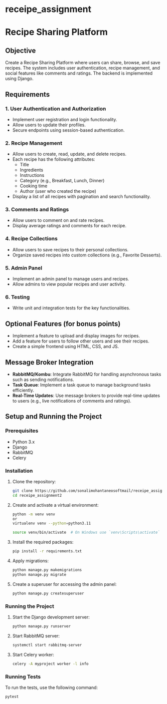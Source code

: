 # receipe_assignment

# Recipe Sharing Platform

## Objective

Create a Recipe Sharing Platform where users can share, browse, and save recipes. The system includes user authentication, recipe management, and social features like comments and ratings. The backend is implemented using Django.

## Requirements

### 1. User Authentication and Authorization
- Implement user registration and login functionality.
- Allow users to update their profiles.
- Secure endpoints using session-based authentication.

### 2. Recipe Management
- Allow users to create, read, update, and delete recipes.
- Each recipe has the following attributes:
  - Title
  - Ingredients
  - Instructions
  - Category (e.g., Breakfast, Lunch, Dinner)
  - Cooking time
  - Author (user who created the recipe)
- Display a list of all recipes with pagination and search functionality.

### 3. Comments and Ratings
- Allow users to comment on and rate recipes.
- Display average ratings and comments for each recipe.

### 4. Recipe Collections
- Allow users to save recipes to their personal collections.
- Organize saved recipes into custom collections (e.g., Favorite Desserts).

### 5. Admin Panel
- Implement an admin panel to manage users and recipes.
- Allow admins to view popular recipes and user activity.

### 6. Testing
- Write unit and integration tests for the key functionalities.

## Optional Features (for bonus points)
- Implement a feature to upload and display images for recipes.
- Add a feature for users to follow other users and see their recipes.
- Create a simple frontend using HTML, CSS, and JS.

## Message Broker Integration
- **RabbitMQ/Kombu**: Integrate RabbitMQ for handling asynchronous tasks such as sending notifications.
- **Task Queue**: Implement a task queue to manage background tasks efficiently.
- **Real-Time Updates**: Use message brokers to provide real-time updates to users (e.g., live notifications of comments and ratings).

## Setup and Running the Project

### Prerequisites
- Python 3.x
- Django
- RabbitMQ
- Celery

### Installation

1. Clone the repository:
    ```sh
    git clone https://github.com/sonalimohantaneosoftmail/receipe_assignment2.git
    cd receipe_assignment2
    ```

2. Create and activate a virtual environment:
    ```sh
    python -m venv venv 
    or 
    virtualenv venv --python=python3.11
    
    source venv/bin/activate  # On Windows use `venv\Scripts\activate`
    ```

3. Install the required packages:
    ```sh
    pip install -r requirements.txt
    ```

4. Apply migrations:
    ```sh
    python manage.py makemigrations
    python manage.py migrate
    ```

5. Create a superuser for accessing the admin panel:
    ```sh
    python manage.py createsuperuser
    ```

### Running the Project

1. Start the Django development server:
    ```sh
    python manage.py runserver
    ```

2. Start RabbitMQ server:
    ```sh
    systemctl start rabbitmq-server
    ```

3. Start Celery worker:
    ```sh
    celery -A myproject worker -l info
    ```

### Running Tests

To run the tests, use the following command:
```sh
pytest


